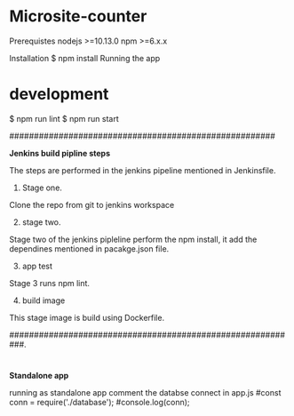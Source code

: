 # Microsite-counter
Prerequistes
nodejs >=10.13.0 npm >=6.x.x

Installation
$ npm install
Running the app
# development


$ npm run lint
$ npm run start


######################################################

**Jenkins build pipline steps**

The steps are performed in the jenkins pipeline mentioned in Jenkinsfile. 

1. Stage one. 

 Clone the repo from git to jenkins workspace 

2. stage two. 

 Stage two of the jenkins pipleline perform the npm install, it add the dependines mentioned in pacakge.json file. 

3. app test 

Stage 3 runs npm lint. 

4. build image 

This stage image is build using Dockerfile. 

###########################################################. 
#
**Standalone app** 

running as standalone app comment the databse connect in app.js 
#const conn = require('./database');
#console.log(conn);
